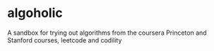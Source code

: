 # algoholic
A sandbox for trying out algorithms from the coursera Princeton and Stanford courses, leetcode and codility
